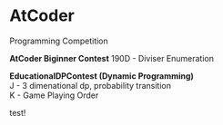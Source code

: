 # AtCoder
Programming Competition

**AtCoder Biginner Contest**
190D - Diviser Enumeration

**EducationalDPContest (Dynamic Programming)**  
J - 3 dimenational dp, probability transition  
K - Game Playing Order

test!